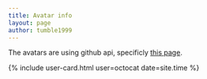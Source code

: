 ```yaml
---
title: Avatar info
layout: page
author: tumble1999
---
```

The avatars are using github api, specificly [this page](https://developer.github.com/v3/users/).

{% include user-card.html user=octocat date=site.time %}
